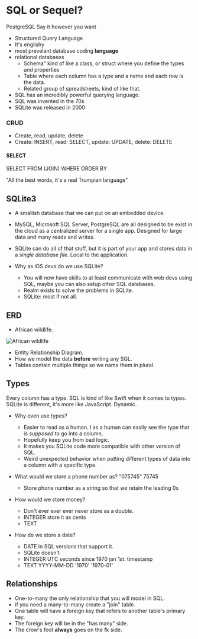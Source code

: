 # SQL or Sequel?

PostgreSQL Say it however you want

* Structured Query Language
* It's englishy
* most prevelant database coding **language** 
* relational databases
  - Schema" kind of like a class, or struct where you define the types and properties
  - Table where each column has a type and a name and each row is the data.
  - Related group of spreadsheets, kind of like that.
* SQL has an incredibly powerful querying language.
* SQL was invented in the 70s
* SQLite was released in 2000

### CRUD

* Create, read, update, delete
* Create: INSERT, read: SELECT, update: UPDATE, delete: DELETE

#### SELECT

SELECT
FROM (JOIN)
WHERE
ORDER BY

"All the best words, it's a real Trumpian language"

## SQLite3

* A smallish database that we can put on an embedded device. 
* MySQL, Microsoft SQL Server, PostgreSQL are all designed to be exist in the cloud as a centralized server for a single app. Designed for large data and many reads and writes.
* SQLite can do all of that stuff, but it is part of your app and stores data in a _single database file_. Local to the application. 

* Why as iOS devs do we use SQLite? 
  - You will now have skills to at least communicate with web devs using SQL, maybe you can also setup other SQL databases. 
  - Realm exists to solve the problems in SQLite. 
  - SQLite: most if not all.

## ERD

* African wildlife.

![African wildlife](https://i.imgur.com/FJOPhLZ.jpg)

* Entity Relationship Diagram.
* How we model the data **before** writing any SQL.
* Tables contain multiple things so we name them in plural.

## Types

Every column has a type. SQL is kind of like Swift when it comes to types. SQLite is different, it's more like JavaScript. Dynamic. 


* Why even use types?
  - Easier to read as a human. I as a human can easily see the type that is _supposed_ to go into a column.
  - Hopefully keep you from bad logic.
  - It makes you SQLite code more compatible with other version of SQL.
  - Weird unexpected behavior when putting different types of data into a column with a specific type. 

* What would we store a phone number as?
  "075745" 75745
  - Store phone number as a string so that we retain the leading 0s

* How would we store money?
  - Don't ever ever ever never store as a double.
  - INTEGER store it as cents
  - TEXT 

* How do we store a date?
  - DATE in SQL versions that support it.
  - SQLite doesn't
  - INTEGER UTC seconds since 1970 jan 1st. timestamp
  - TEXT YYYY-MM-DD '1970' '1970-01' 


## Relationships

* One-to-many the only relationship that you will model in SQL.
* if you need a many-to-many create a "join" table.
* One table will have a foreign key that refers to another table's primary key.
* The foreign key will be in the "has many" side.
* The crow's foot **always** goes on the fk side. 
